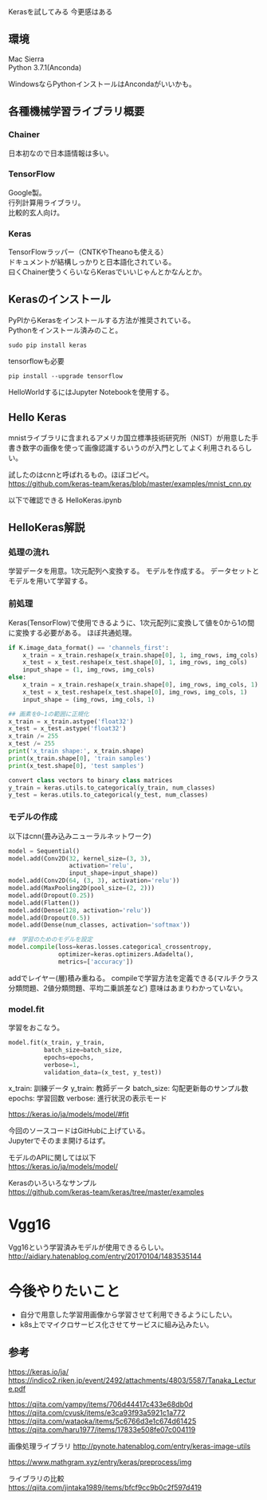 
Kerasを試してみる
今更感はある

## 環境
Mac Sierra  
Python 3.7.1(Anconda)  

WindowsならPythonインストールはAncondaがいいかも。  

## 各種機械学習ライブラリ概要

### Chainer
日本初なので日本語情報は多い。

### TensorFlow
Google製。  
行列計算用ライブラリ。  
比較的玄人向け。  

### Keras
TensorFlowラッパー（CNTKやTheanoも使える）  
ドキュメントが結構しっかりと日本語化されている。  
曰くChainer使うくらいならKerasでいいじゃんとかなんとか。  

## Kerasのインストール

PyPIからKerasをインストールする方法が推奨されている。  
Pythonをインストール済みのこと。  

```
sudo pip install keras
```

tensorflowも必要

```
pip install --upgrade tensorflow
```

HelloWorldするにはJupyter Notebookを使用する。  

## Hello Keras
mnistライブラリに含まれるアメリカ国立標準技術研究所（NIST）が用意した手書き数字の画像を使って画像認識するいうのが入門としてよく利用されるらしい。  

試したのはcnnと呼ばれるもの。ほぼコピペ。  
https://github.com/keras-team/keras/blob/master/examples/mnist_cnn.py

以下で確認できる
HelloKeras.ipynb

## HelloKeras解説

### 処理の流れ

学習データを用意。1次元配列へ変換する。
モデルを作成する。
データセットとモデルを用いて学習する。

### 前処理

Keras(TensorFlow)で使用できるように、1次元配列に変換して値を0から1の間に変換する必要がある。
ほぼ共通処理。

``` python
if K.image_data_format() == 'channels_first':
    x_train = x_train.reshape(x_train.shape[0], 1, img_rows, img_cols)
    x_test = x_test.reshape(x_test.shape[0], 1, img_rows, img_cols)
    input_shape = (1, img_rows, img_cols)
else:
    x_train = x_train.reshape(x_train.shape[0], img_rows, img_cols, 1)
    x_test = x_test.reshape(x_test.shape[0], img_rows, img_cols, 1)
    input_shape = (img_rows, img_cols, 1)

## 画素を0~1の範囲に正規化
x_train = x_train.astype('float32')
x_test = x_test.astype('float32')
x_train /= 255
x_test /= 255
print('x_train shape:', x_train.shape)
print(x_train.shape[0], 'train samples')
print(x_test.shape[0], 'test samples')

convert class vectors to binary class matrices
y_train = keras.utils.to_categorical(y_train, num_classes)
y_test = keras.utils.to_categorical(y_test, num_classes)
```

### モデルの作成

以下はcnn(畳み込みニューラルネットワーク)


``` python
model = Sequential()
model.add(Conv2D(32, kernel_size=(3, 3),
                 activation='relu',
                 input_shape=input_shape))
model.add(Conv2D(64, (3, 3), activation='relu'))
model.add(MaxPooling2D(pool_size=(2, 2)))
model.add(Dropout(0.25))
model.add(Flatten())
model.add(Dense(128, activation='relu'))
model.add(Dropout(0.5))
model.add(Dense(num_classes, activation='softmax'))

##　学習のためのモデルを設定
model.compile(loss=keras.losses.categorical_crossentropy,
              optimizer=keras.optimizers.Adadelta(),
              metrics=['accuracy'])
```

addでレイヤー(層)積み重ねる。
compileで学習方法を定義できる(マルチクラス分類問題、2値分類問題、平均二乗誤差など)
意味はあまりわかっていない。

### model.fit

学習をおこなう。

``` python
model.fit(x_train, y_train,
          batch_size=batch_size,
          epochs=epochs,
          verbose=1,
          validation_data=(x_test, y_test))
```

x_train: 訓練データ
y_train: 教師データ
batch_size: 勾配更新毎のサンプル数
epochs: 学習回数
verbose: 進行状況の表示モード


https://keras.io/ja/models/model/#fit


今回のソースコードはGitHubに上げている。  
Jupyterでそのまま開けるはず。  

モデルのAPIに関しては以下  
https://keras.io/ja/models/model/  

Kerasのいろいろなサンプル  
https://github.com/keras-team/keras/tree/master/examples  

# Vgg16
Vgg16という学習済みモデルが使用できるらしい。  
http://aidiary.hatenablog.com/entry/20170104/1483535144  

# 今後やりたいこと

- 自分で用意した学習用画像から学習させて利用できるようにしたい。
- k8s上でマイクロサービス化させてサービスに組み込みたい。

## 参考

https://keras.io/ja/  
https://indico2.riken.jp/event/2492/attachments/4803/5587/Tanaka_Lecture.pdf  

https://qiita.com/yampy/items/706d44417c433e68db0d  
https://qiita.com/cvusk/items/e3ca93f93a5921c1a772  
https://qiita.com/wataoka/items/5c6766d3e1c674d61425  
https://qiita.com/haru1977/items/17833e508fe07c004119

画像処理ライブラリ
http://pynote.hatenablog.com/entry/keras-image-utils

https://www.mathgram.xyz/entry/keras/preprocess/img

ライブラリの比較  
https://qiita.com/jintaka1989/items/bfcf9cc9b0c2f597d419  